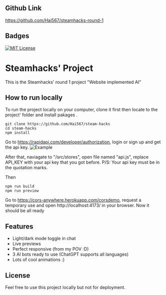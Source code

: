 ## Github Link
https://github.com/Hai567/steamhacks-round-1

## Badges

[![MIT License](https://img.shields.io/badge/License-MIT-green.svg)](https://choosealicense.com/licenses/mit/)

# Steamhacks' Project

This is the Steamhacks' round 1 project "Website implemented AI"

## How to run locally

To run the project locally on your computer, clone it first then locate to the project' folder and install pakages .

```
git clone https://github.com/Hai567/steam-hacks
cd steam-hacks
npm install
```

Go to https://rapidapi.com/developer/authorization, login or sign up and get the api key.
![Example](https://files.readme.io/1cd7723-small-api-keys.png)

After that, naviagate to "/src/stores", open file named "api.js", replace API_KEY with your api key that you got before. P/S: Your api key must be in the quotation marks.

Then

```
npm run build
npm run preview
```

Go to https://cors-anywhere.herokuapp.com/corsdemo, request a temporary use
and open http://localhost:4173/ in your browser. Now it should be all ready

## Features

- Light/dark mode toggle in chat
- Live previews
- Perfect responsive (from my POV :D)
- 3 AI bots ready to use (ChatGPT supports all languages)
- Lots of cool animations :)

## License

Feel free to use this project locally but not for deployment.
